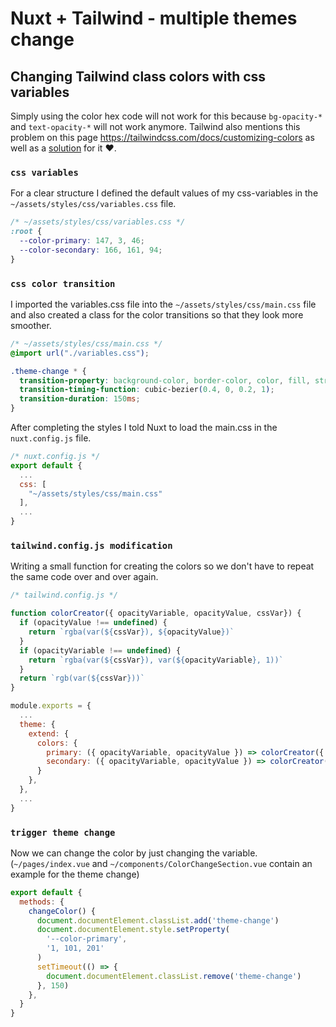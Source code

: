 # Nuxt + Tailwind - multiple themes change

## Changing Tailwind class colors with css variables

Simply using the color hex code will not work for this because `bg-opacity-*` and `text-opacity-*` will not work anymore. Tailwind also mentions this problem on this page https://tailwindcss.com/docs/customizing-colors as well as a [solution](https://github.com/adamwathan/tailwind-css-variable-text-opacity-demo) for it ❤️.

### `css variables`

For a clear structure I defined the default values of my css-variables in the `~/assets/styles/css/variables.css` file.

```css
/* ~/assets/styles/css/variables.css */
:root {
  --color-primary: 147, 3, 46;
  --color-secondary: 166, 161, 94;
}
```

### `css color transition`

I imported the variables.css file into the `~/assets/styles/css/main.css` file and also created a class for the color transitions so that they look more smoother.

```css
/* ~/assets/styles/css/main.css */
@import url("./variables.css");

.theme-change * {
  transition-property: background-color, border-color, color, fill, stroke;
  transition-timing-function: cubic-bezier(0.4, 0, 0.2, 1);
  transition-duration: 150ms;
}
```

After completing the styles I told Nuxt to load the main.css in the `nuxt.config.js` file. 

```js
/* nuxt.config.js */
export default {
  ...
  css: [
    "~/assets/styles/css/main.css"
  ],
  ...
}
```

### `tailwind.config.js modification`

Writing a small function for creating the colors so we don't have to repeat the same code over and over again.


```js
/* tailwind.config.js */

function colorCreator({ opacityVariable, opacityValue, cssVar}) {
  if (opacityValue !== undefined) {
    return `rgba(var(${cssVar}), ${opacityValue})`
  }
  if (opacityVariable !== undefined) {
    return `rgba(var(${cssVar}), var(${opacityVariable}, 1))`
  }
  return `rgb(var(${cssVar}))`
}

module.exports = {
  ...
  theme: {
    extend: {
      colors: {
        primary: ({ opacityVariable, opacityValue }) => colorCreator({ opacityVariable, opacityValue, cssVar: '--color-primary' }),
        secondary: ({ opacityVariable, opacityValue }) => colorCreator({ opacityVariable, opacityValue, cssVar: '--color-secondary' })
      }
    },
  },
  ...
}
```

### `trigger theme change`

Now we can change the color by just changing the variable. (`~/pages/index.vue` and `~/components/ColorChangeSection.vue` contain an example for the theme change)

```js
export default {
  methods: {
    changeColor() {
      document.documentElement.classList.add('theme-change')
      document.documentElement.style.setProperty(
        '--color-primary',
        '1, 101, 201'
      )
      setTimeout(() => {
        document.documentElement.classList.remove('theme-change')
      }, 150)
    },
  }
}
```
